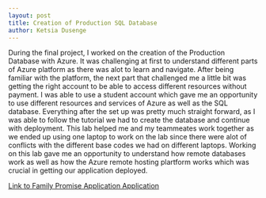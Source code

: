 ```yaml
---
layout: post
title: Creation of Production SQL Database
author: Ketsia Dusenge
---
```


During the final project, I worked on the creation of the Production Database with Azure. It was challenging at first to understand different parts of Azure platform as there was alot to learn and navigate. After being familiar with the platform, the next part that challenged me a little bit was getting the right account to be able to access different resources without payment. I was able to use a student account which gave me an opportunity to use different resources and services of Azure as well as the SQL database. Everything after the set up was pretty much straight forward, as I was able to follow the tutorial we had to create the database and continue with deployment. This lab helped me and my teammeates work together as we ended up using one laptop to work on the lab since there were alot of conflicts with the different base codes we had on different laptops. Working on this lab gave me an opportunity to understand how remote databases work as well as how the Azure remote hosting plartform works which was crucial in getting our application deployed.

[Link to Family Promise Application Application](https://familypromisepulaskicounty.azurewebsites.net/Identity/Account/Login?ReturnUrl=%2F)
